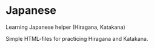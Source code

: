 # Japanese
Learning Japanese helper (Hiragana, Katakana)

Simple HTML-files for practicing Hiragana and Katakana.
